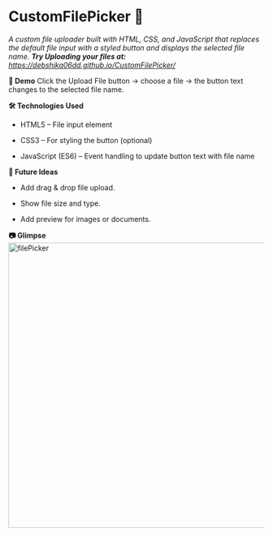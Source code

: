 # CustomFilePicker 📂
*A custom file uploader built with HTML, CSS, and JavaScript that replaces the default file input with a styled button and displays the selected file name.*
***Try Uploading your files at:*** *https://debshika06dd.github.io/CustomFilePicker/*

**🚀 Demo**
Click the Upload File button → choose a file → the button text changes to the selected file name.

**🛠️ Technologies Used**

+ HTML5 – File input element

+ CSS3 – For styling the button (optional)

+ JavaScript (ES6) – Event handling to update button text with file name

**🌟 Future Ideas**

+ Add drag & drop file upload.

+ Show file size and type.

+ Add preview for images or documents.

**📷 Glimpse**
<img width="1366" height="561" alt="filePicker" src="https://github.com/user-attachments/assets/537d3d05-45b0-4b15-a738-9e8b7e41185b" />
